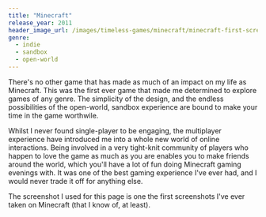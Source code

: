 ```yaml
---
title: "Minecraft"
release_year: 2011
header_image_url: /images/timeless-games/minecraft/minecraft-first-screenshot.png
genre:
  - indie
  - sandbox
  - open-world
---
```


There's no other game that has made as much of an impact on my life as Minecraft. This was the first ever game that made me determined to explore games of any genre. The simplicity of the design, and the endless possibilities of the open-world, sandbox experience are bound to make your time in the game worthwile.

Whilst I never found single-player to be engaging, the multiplayer experience have introduced me into a whole new world of online interactions. Being involved in a very tight-knit community of players who happen to love the game as much as you are enables you to make friends around the world, which you'll have a lot of fun doing Minecraft gaming evenings with. It was one of the best gaming experience I've ever had, and I would never trade it off for anything else.

The screenshot I used for this page is one the first screenshots I've ever taken on Minecraft (that I know of, at least).
